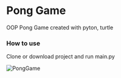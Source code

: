 # Pong Game

OOP Pong Game created with pyton, turtle

### **How to use**

Clone or download project and run main.py

![PongGame](https://github.com/mohaAmiri/pong_game/assets/111754905/0d2e3736-2cb7-4a22-a7d3-25cf2e85eaf0)
